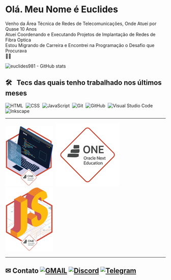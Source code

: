 # Olá. Meu Nome é Euclides

Venho da Área Técnica de Redes de Telecomunicações, Onde Atuei por Quase 10 Anos  
Atuei Coordenando e Executando Projetos de Implantação de Redes de Fibra Optica  
Estou Migrando de Carreira e Encontrei na Programação o Desafio que Procurava  
🖖🏻

![euclides981 - GitHub stats](https://github-readme-stats.vercel.app/api/?username=euclides981&hide=prs,issues&count_private=true&show_icons=true&theme=gotham)

## 🛠 &nbsp; Tecs das quais tenho trabalhado nos últimos meses

![HTML](https://img.shields.io/badge/-HTML-ccc?style=flat&logo=HTML5)&nbsp;
![CSS](https://img.shields.io/badge/-CSS-ccc?style=flat&logo=CSS3&logoColor=1572B6)&nbsp;
![JavaScript](https://img.shields.io/badge/-JavaScript-999?style=flat&logo=javascript&logoColor=)&nbsp;
![Git](https://img.shields.io/badge/-Git-ccc?style=flat&logo=git)&nbsp;
![GitHub](https://img.shields.io/badge/-GitHub-ccc?style=flat&logo=github)&nbsp;
![Visual Studio Code](https://img.shields.io/badge/-Visual%20Studio%20Code-ccc?style=flat&logo=visual-studio-code&logoColor=007ACC)&nbsp;
![Inkscape](https://img.shields.io/badge/-Inkscape-ccc?style=flat&logo=inkscape&logoColor=000)&nbsp;
___

<img src=img/badge_one.png width="150">&nbsp;&nbsp;<img src=img/one.png width="200">&nbsp;&nbsp;<img src=img/badge_js.png width="150">

---

## ✉ Contato [![GMAIL](https://img.shields.io/badge/-gmail-fff?style=flat&logo=gmail)](mailto:euclides981@gmail.com)&nbsp;[![Discord](https://img.shields.io/badge/-Discord-fff?style=flat&logo=discord)](https://discordapp.com/users/euclides981)&nbsp;[![Telegram](https://img.shields.io/badge/-Telegram-fff?style=flat&logo=telegram)](https://t.me/euclides981)